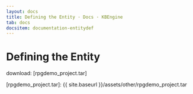 ```yaml
---
layout: docs
title: Defining the Entity · Docs · KBEngine
tab: docs
docsitem: documentation-entitydef
---
```


Defining the Entity
====================

download: 
[rpgdemo_project.tar]



[rpgdemo_project.tar]: {{ site.baseurl }}/assets/other/rpgdemo_project.tar